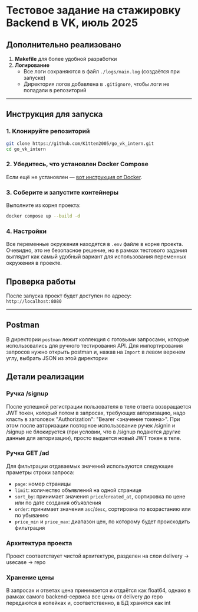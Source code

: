 # Тестовое задание на стажировку Backend в VK, июль 2025

## Дополнительно реализовано

1. **Makefile** для более удобной разработки
2. **Логирование**  
   - Все логи сохраняются в файл `./logs/main.log` (создаётся при запуске)
   - Директория логов добавлена в `.gitignore`, чтобы логи не попадали в репозиторий

---

## Инструкция для запуска

### 1. Клонируйте репозиторий

```bash
git clone https://github.com/K1tten2005/go_vk_intern.git
cd go_vk_intern
```

### 2. Убедитесь, что установлен Docker Compose

Если ещё не установлен — [вот инструкция от Docker](https://docs.docker.com/compose/install/).

### 3. Соберите и запустите контейнеры

Выполните из корня проекта:

```bash
docker compose up --build -d
```

### 4. Настройки

Все переменные окружения находятся в `.env` файле в корне проекта. Очевидно, это не безопасное решение, но в рамках тестового задания выглядит как самый удобный вариант для использования переменных окружения в проекте.


## Проверка работы

После запуска проект будет доступен по адресу:  
`http://localhost:8080`

---

## Postman

В директории `postman` лежит коллекция с готовыми запросами, которые использовались для ручного тестирования API. Для импортирования запросов нужно открыть postman и, нажав на `Import` в левом верхнем углу, выбрать JSON из этой директории

## Детали реализации
### Ручка /signup
После успешной регистрации пользователя в теле ответа возвращается JWT токен, который потом в запросах, требующих авторизацию, надо класть в заголовок "Authorization": "Bearer <значение токена>". При этом после авторизации повторное использование ручек /signin и /signup не блокируется (при условии, что в /signup подаются другие данные для авторизации), просто выдается новый JWT токен в теле.

### Ручка GET /ad

Для фильтрации отдаваемых значений используются следующие праметры строки запроса:

- `page`: номер страницы
- `limit`: количество объявлений на одной странице
- `sort_by`: принимает значения `price`/`created_at`, сортировка по цене или по дате создания объявления
- `order`:  принимает значения `asc`/`desc`, сортировка по возрастанию или по убыванию
- `price_min` и `price_max`: диапазон цен, по которому будет происходить фильтрация

### Архитектура проекта

Проект соответствует чистой архитектуре, разделен на слои delivery -> usecase -> repo

### Хранение цены

В запросах и ответах цена принимается и отдаётся как float64, однако в рамках самого backend-сервиса все цены от delivery до repo передаются в копейках и, соответственно, в БД хранятся как int


